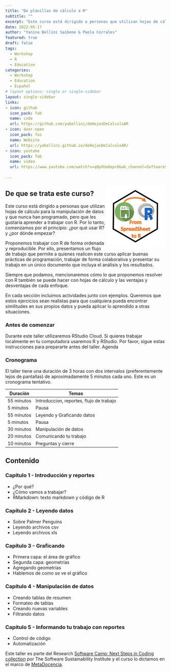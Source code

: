 ```yaml
---
title: "De planillas de cálculo a R"
subtitle: ""
excerpt: "Este curso está dirigido a personas que utilizan hojas de cálculo para la manipulación de datos y que nunca han programado, pero que les gustaría aprender a trabajar con R. Por lo tanto, comienza desde el principio: ¿por qué utilizar R? y ¿por dónde empezar?"
date: 2022-05-17
author: "Yanina Bellini Saibene & Paola Corrales"
featured: true
draft: false
tags:
  - Workshop
  - R
  - Education
categories:
  - Workshop
  - Education
  - Español
# layout options: single or single-sidebar
layout: single-sidebar
links:
- icon: github
  icon_pack: fab
  name: code
  url: https://github.com/yabellini/deHojasDeCalculoAR
- icon: door-open
  icon_pack: fas
  name: Website
  url: https://yabellini.github.io/deHojasDeCalculoAR/
- icon: youtube
  icon_pack: fab
  name: video
  url: https://www.youtube.com/watch?v=qOpXUo6epr0&ab_channel=SoftwareSaved
  
---
```


<img src='featured.png' align="right" height="200" alt='Pegatina hexagonal del taller.  Tiene una hoja de cálculo con una flecha que apunta al logotipo R.'/>

## De que se trata este curso?

Este curso está dirigido a personas que utilizan hojas de cálculo para la manipulación de datos y que nunca han programado, pero que les gustaría aprender a trabajar con R. Por lo tanto, comenzamos por el principio: ¿por qué usar R? y ¿por dónde empezar?

Proponemos trabajar con R de forma ordenada y reproducible. Por ello, presentamos un flujo de trabajo que permite a quienes realicen este curso aplicar buenas prácticas de programación, trabajar de forma colaborativa y presentar su trabajo en un único documento que incluya el análisis y los resultados.

Siempre que podamos, mencionaremos cómo lo que proponemos resolver con R también se puede hacer con hojas de cálculo y las ventajas y desventajas de cada enfoque.

En cada sección incluimos actividades junto con ejemplos. Queremos que estos ejercicios sean realistas para que cualquiera pueda encontrar similitudes en sus propios datos y pueda aplicar lo aprendido a otras situaciones.

### Antes de comenzar

Durante este taller utilizaremos RStudio Cloud. Si quieres trabajar localmente en tu computadora usaremos R y RStudio. Por favor, sigue estas instrucciones para prepararte antes del taller.
Agenda

### Cronograma

El taller tiene una duración de 3 horas con dos intervalos (preferentemente lejos de pantallas) de aproximadamente 5 minutos cada uno. Este es un cronograma tentativo.

|Duración |	Temas|
|---------|-------|
|55 minutos |Introduccion, reportes, flujo de trabajo|
|5 minutos 	|Pausa|
|55 minutos |Leyendo y Graficando datos|
|5 minutos 	|Pausa|
|30 minutos |Manipulación de datos|
|20 minutos |Comunicando tu trabajo|
|10 minutos |Preguntas y cierre|


## Contenido


### Capítulo 1 - Introducción y reportes

* ¿Por qué?
* ¿Cómo vamos a trabajar?
* RMarkdown: texto markdown y código de R

### Capítulo 2 - Leyendo datos

* Sobre Palmer Penguins
* Leyendo archivos csv
* Leyendo archivos xls

### Capítulo 3 - Graficando

* Primera capa: el área de gráfico
* Segunda capa: geometrías
* Agregando geometrías
* Hablemos de como se ve el gráfico

### Capítulo 4 - Manipulación de datos

* Creando tablas de resumen
* Formateo de tablas
* Creando nuevas variables
* Filtrando datos

### Capítulo 5 - Informando tu trabajo con reportes

* Control de código
* Automatización


Este taller es parte del Research [Software Camp: Next Steps in Coding collection](https://www.eventbrite.co.uk/cc/research-software-camp-next-steps-in-coding-242199) por The Software Sustainability Institute y el curso lo dictamos en el marco de [MetaDocencia](https://www.metadocencia.org/).

